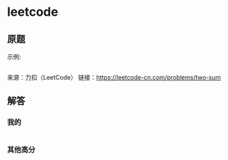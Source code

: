 # leetcode

## 原题


示例:

```

```

来源：力扣（LeetCode）
链接：https://leetcode-cn.com/problems/two-sum

## 解答

### 我的

```js

```

> 

### 其他高分

```js

```
